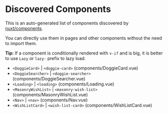 # Discovered Components

This is an auto-generated list of components discovered by [nuxt/components](https://github.com/nuxt/components).

You can directly use them in pages and other components without the need to import them.

**Tip:** If a component is conditionally rendered with `v-if` and is big, it is better to use `Lazy` or `lazy-` prefix to lazy load.

- `<DoggieCard>` | `<doggie-card>` (components/DoggieCard.vue)
- `<DoggieSearcher>` | `<doggie-searcher>` (components/DoggieSearcher.vue)
- `<Loading>` | `<loading>` (components/Loading.vue)
- `<MasonryWishList>` | `<masonry-wish-list>` (components/MasonryWishList.vue)
- `<Nav>` | `<nav>` (components/Nav.vue)
- `<WishListCard>` | `<wish-list-card>` (components/WishListCard.vue)
